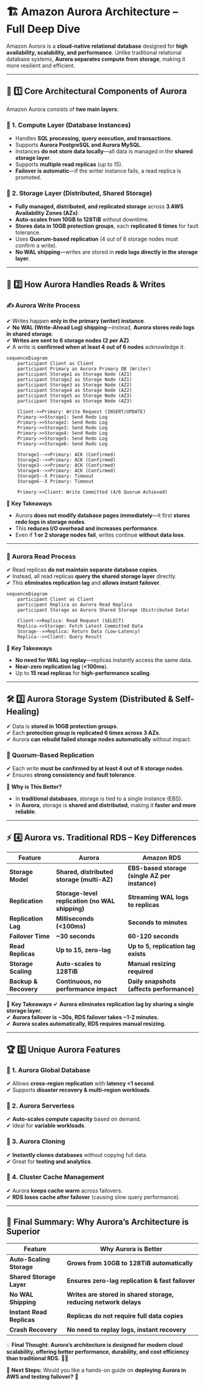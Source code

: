 # 🏗 **Amazon Aurora Architecture – Full Deep Dive**

Amazon Aurora is a **cloud-native relational database** designed for **high availability, scalability, and performance**. Unlike traditional relational database systems, **Aurora separates compute from storage**, making it more resilient and efficient.

---

## 📌 **1️⃣ Core Architectural Components of Aurora**

Amazon Aurora consists of **two main layers**:

### **🔹 1. Compute Layer (Database Instances)**

- Handles **SQL processing, query execution, and transactions**.
- Supports **Aurora PostgreSQL and Aurora MySQL**.
- Instances **do not store data locally**—all data is managed in the **shared storage layer**.
- Supports **multiple read replicas** (up to 15).
- **Failover is automatic**—if the writer instance fails, a read replica is promoted.

### **🔹 2. Storage Layer (Distributed, Shared Storage)**

- **Fully managed, distributed, and replicated storage** across **3 AWS Availability Zones (AZs)**.
- **Auto-scales from 10GB to 128TiB** without downtime.
- **Stores data in 10GB protection groups**, each **replicated 6 times** for fault tolerance.
- Uses **Quorum-based replication** (4 out of 6 storage nodes must confirm a write).
- **No WAL shipping**—writes are stored in **redo logs directly in the storage layer**.

---

## 🔄 **2️⃣ How Aurora Handles Reads & Writes**

### **✍️ Aurora Write Process**

✔ Writes happen **only in the primary (writer) instance**.  
✔ **No WAL (Write-Ahead Log) shipping**—instead, **Aurora stores redo logs in shared storage**.  
✔ **Writes are sent to 6 storage nodes (2 per AZ)**.  
✔ A write is **confirmed when at least 4 out of 6 nodes** acknowledge it.

```mermaid
sequenceDiagram
    participant Client as Client
    participant Primary as Aurora Primary DB (Writer)
    participant Storage1 as Storage Node (AZ1)
    participant Storage2 as Storage Node (AZ1)
    participant Storage3 as Storage Node (AZ2)
    participant Storage4 as Storage Node (AZ2)
    participant Storage5 as Storage Node (AZ3)
    participant Storage6 as Storage Node (AZ3)

    Client->>Primary: Write Request (INSERT/UPDATE)
    Primary->>Storage1: Send Redo Log
    Primary->>Storage2: Send Redo Log
    Primary->>Storage3: Send Redo Log
    Primary->>Storage4: Send Redo Log
    Primary->>Storage5: Send Redo Log
    Primary->>Storage6: Send Redo Log

    Storage1-->>Primary: ACK (Confirmed)
    Storage2-->>Primary: ACK (Confirmed)
    Storage3-->>Primary: ACK (Confirmed)
    Storage4-->>Primary: ACK (Confirmed)
    Storage5--X Primary: Timeout
    Storage6--X Primary: Timeout

    Primary->>Client: Write Committed (4/6 Quorum Achieved)
```

📌 **Key Takeaways**

- Aurora **does not modify database pages immediately**—it first **stores redo logs in storage nodes**.
- This **reduces I/O overhead and increases performance**.
- Even if **1 or 2 storage nodes fail**, writes continue **without data loss**.

---

### **📖 Aurora Read Process**

✔ Read replicas **do not maintain separate database copies**.  
✔ Instead, all read replicas **query the shared storage layer** directly.  
✔ This **eliminates replication lag** and **allows instant failover**.

```mermaid
sequenceDiagram
    participant Client as Client
    participant Replica as Aurora Read Replica
    participant Storage as Aurora Shared Storage (Distributed Data)

    Client->>Replica: Read Request (SELECT)
    Replica->>Storage: Fetch Latest Committed Data
    Storage-->>Replica: Return Data (Low-Latency)
    Replica-->>Client: Query Result
```

📌 **Key Takeaways**

- **No need for WAL log replay**—replicas instantly access the same data.
- **Near-zero replication lag** (**<100ms**).
- Up to **15 read replicas** for **high-performance scaling**.

---

## 🛠 **3️⃣ Aurora Storage System (Distributed & Self-Healing)**

✔ Data is **stored in 10GB protection groups**.  
✔ Each **protection group is replicated 6 times across 3 AZs**.  
✔ Aurora **can rebuild failed storage nodes automatically** without impact.

### **🔹 Quorum-Based Replication**

✔ Each write **must be confirmed by at least 4 out of 6 storage nodes**.  
✔ Ensures **strong consistency and fault tolerance**.

📌 **Why is This Better?**

- In **traditional databases**, storage is tied to a single instance (EBS).
- In **Aurora**, storage is **shared and distributed**, making it **faster and more reliable**.

---

## ⚡ **4️⃣ Aurora vs. Traditional RDS – Key Differences**

| Feature               | **Aurora**                                      | **Amazon RDS**                                 |
| --------------------- | ----------------------------------------------- | ---------------------------------------------- |
| **Storage Model**     | **Shared, distributed storage (multi-AZ)**      | **EBS-based storage (single AZ per instance)** |
| **Replication**       | **Storage-level replication (no WAL shipping)** | **Streaming WAL logs to replicas**             |
| **Replication Lag**   | **Milliseconds (<100ms)**                       | **Seconds to minutes**                         |
| **Failover Time**     | **~30 seconds**                                 | **60-120 seconds**                             |
| **Read Replicas**     | **Up to 15, zero-lag**                          | **Up to 5, replication lag exists**            |
| **Storage Scaling**   | **Auto-scales to 128TiB**                       | **Manual resizing required**                   |
| **Backup & Recovery** | **Continuous, no performance impact**           | **Daily snapshots (affects performance)**      |

📌 **Key Takeaways**
✔ **Aurora eliminates replication lag by sharing a single storage layer.**  
✔ **Aurora failover is ~30s, RDS failover takes ~1-2 minutes.**  
✔ **Aurora scales automatically, RDS requires manual resizing.**

---

## 🏆 **5️⃣ Unique Aurora Features**

### **🔹 1. Aurora Global Database**

✔ Allows **cross-region replication** with **latency <1 second**.  
✔ Supports **disaster recovery & multi-region workloads**.

### **🔹 2. Aurora Serverless**

✔ **Auto-scales compute capacity** based on demand.  
✔ Ideal for **variable workloads**.

### **🔹 3. Aurora Cloning**

✔ **Instantly clones databases** without copying full data.  
✔ Great for **testing and analytics**.

### **🔹 4. Cluster Cache Management**

✔ Aurora **keeps cache warm** across failovers.  
✔ **RDS loses cache after failover** (causing slow query performance).

---

## 🎯 **Final Summary: Why Aurora’s Architecture is Superior**

| **Feature**               | **Why Aurora is Better**                                         |
| ------------------------- | ---------------------------------------------------------------- |
| **Auto-Scaling Storage**  | **Grows from 10GB to 128TiB automatically**                      |
| **Shared Storage Layer**  | **Ensures zero-lag replication & fast failover**                 |
| **No WAL Shipping**       | **Writes are stored in shared storage, reducing network delays** |
| **Instant Read Replicas** | **Replicas do not require full data copies**                     |
| **Crash Recovery**        | **No need to replay logs, instant recovery**                     |

💡 **Final Thought**: **Aurora’s architecture is designed for modern cloud scalability, offering better performance, durability, and cost efficiency than traditional RDS.** 🚀🔥

📌 **Next Steps:** Would you like a hands-on guide on **deploying Aurora in AWS and testing failover?** 🚀
